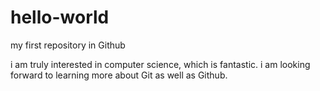 # hello-world
my first repository in Github

i am truly interested in computer science, which is fantastic.
i am looking forward to learning more about Git as well as Github.
